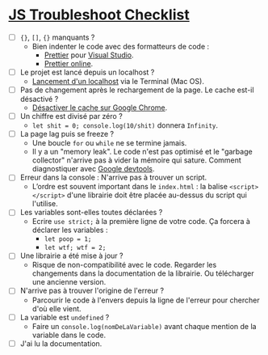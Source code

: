 # [JS Troubleshoot Checklist](./)

- [ ] `{}`, `[]`, `{}` manquants ?
  - Bien indenter le code avec des formatteurs de code :
	  - [Prettier](https://marketplace.visualstudio.com/items?itemName=esbenp.prettier-vscode) pour [Visual Studio](https://visualstudio.microsoft.com/).
	  - [Prettier online](https://prettier.io/playground/).
- [ ] Le projet est lancé depuis un localhost ?
	- [Lancement d'un localhost](https://www.linuxjournal.com/content/tech-tip-really-simple-http-server-python) via le Terminal (Mac OS).
- [ ] Pas de changement après le rechargement de la page. Le cache est-il désactivé ?
	- [Désactiver le cache sur Google Chrome](https://stackoverflow.com/questions/5690269/disabling-chrome-cache-for-website-development).
- [ ] Un chiffre est divisé par zéro ?
	- `let shit = 0; console.log(10/shit)` donnera `Infinity`.
- [ ] La page lag puis se freeze ?
	- Une boucle `for` ou `while` ne se termine jamais.
	- Il y a un "memory leak". Le code n'est pas optimisé et le "garbage collector" n'arrive pas à vider la mémoire qui sature. Comment diagnostiquer avec [Google devtools](https://developers.google.com/web/tools/chrome-devtools/memory-problems).
- [ ] Erreur dans la console : N'arrive pas à trouver un script.
	- L’ordre est souvent important dans le `index.html` : la balise `<script></script>` d'une librairie doit être placée au-dessus du script qui l'utilise.
- [ ] Les variables sont-elles toutes déclarées ?
	- Ecrire `use strict;` à la première ligne de votre code. Ça forcera à déclarer les variables : 
		- `let poop = 1;`
		- `let wtf; wtf = 2;`
- [ ] Une librairie a été mise à jour ?
	-  Risque de non-compatibilité avec le code. Regarder les changements dans la documentation de la librairie. Ou télécharger une ancienne version.
- [ ] N'arrive pas à trouver l'origine de l'erreur ?
	- Parcourir le code à l'envers depuis la ligne de l'erreur pour chercher d'où elle vient.
- [ ] La variable est `undefined`  ?
	- Faire un `console.log(nomDeLaVariable)` avant chaque mention de la variable dans le code.
- [ ] J'ai lu la documentation.
